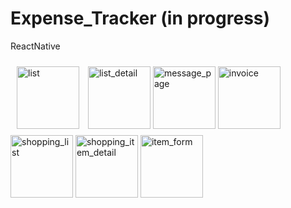 # Expense_Tracker (in progress)
ReactNative

<div>
  <img width="100" style="padding:10" alt="list" src="https://user-images.githubusercontent.com/22121881/86195782-a8e23a00-bb1f-11ea-95b8-74ce48f22e77.png">
  <img width="100" alt="list_detail" src="https://user-images.githubusercontent.com/22121881/86195787-aaabfd80-bb1f-11ea-84e2-f595676d3951.png">
  <img width="100" alt="message_page" src="https://user-images.githubusercontent.com/22121881/86195788-ac75c100-bb1f-11ea-9620-3a379bdfff3d.png">
  <img width="100" alt="invoice" src="https://user-images.githubusercontent.com/22121881/86195791-ad0e5780-bb1f-11ea-8379-e5788c07d5d3.png">
  <img width="100" alt="shopping_list" src="https://user-images.githubusercontent.com/22121881/86195792-ae3f8480-bb1f-11ea-9c08-be9824320fd0.png">
  <img width="100" alt="shopping_item_detail" src="https://user-images.githubusercontent.com/22121881/86195797-b1d30b80-bb1f-11ea-8709-a630b3336f1c.png">
  <img width="100" alt="item_form" src="https://user-images.githubusercontent.com/22121881/86195798-b26ba200-bb1f-11ea-99b7-143f0beb11a5.png">
</div>
